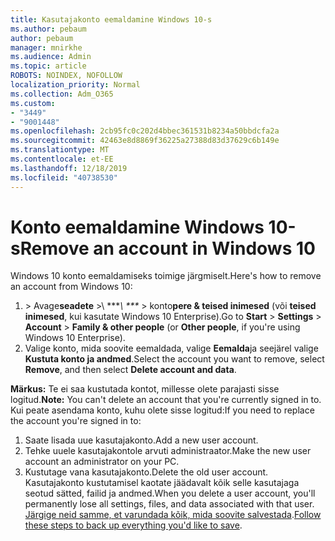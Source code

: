 ```yaml
---
title: Kasutajakonto eemaldamine Windows 10-s
ms.author: pebaum
author: pebaum
manager: mnirkhe
ms.audience: Admin
ms.topic: article
ROBOTS: NOINDEX, NOFOLLOW
localization_priority: Normal
ms.collection: Adm_O365
ms.custom:
- "3449"
- "9001448"
ms.openlocfilehash: 2cb95fc0c202d4bbec361531b8234a50bbdcfa2a
ms.sourcegitcommit: 42463e8d8869f36225a27388d83d37629c6b149e
ms.translationtype: MT
ms.contentlocale: et-EE
ms.lasthandoff: 12/18/2019
ms.locfileid: "40738530"
---
```

# <a name="remove-an-account-in-windows-10"></a><span data-ttu-id="5dcac-102">Konto eemaldamine Windows 10-s</span><span class="sxs-lookup"><span data-stu-id="5dcac-102">Remove an account in Windows 10</span></span>

<span data-ttu-id="5dcac-103">Windows 10 konto eemaldamiseks toimige järgmiselt.</span><span class="sxs-lookup"><span data-stu-id="5dcac-103">Here's how to remove an account from Windows 10:</span></span>

1. <span data-ttu-id="5dcac-104"> > Avage**seadete** >\ \*\*\**\ \*\*\** > konto**pere & teised inimesed** (või **teised inimesed**, kui kasutate Windows 10 Enterprise).</span><span class="sxs-lookup"><span data-stu-id="5dcac-104">Go to **Start** > **Settings** > **Account** > **Family & other people** (or **Other people**, if you're using Windows 10 Enterprise).</span></span>
2. <span data-ttu-id="5dcac-105">Valige konto, mida soovite eemaldada, valige **Eemalda**ja seejärel valige **Kustuta konto ja andmed**.</span><span class="sxs-lookup"><span data-stu-id="5dcac-105">Select the account you want to remove, select **Remove**, and then select **Delete account and data**.</span></span>
 
<span data-ttu-id="5dcac-106">**Märkus:** Te ei saa kustutada kontot, millesse olete parajasti sisse logitud.</span><span class="sxs-lookup"><span data-stu-id="5dcac-106">**Note:** You can't delete an account that you're currently signed in to.</span></span>  <span data-ttu-id="5dcac-107">Kui peate asendama konto, kuhu olete sisse logitud:</span><span class="sxs-lookup"><span data-stu-id="5dcac-107">If you need to replace the account you're signed in to:</span></span>

1. <span data-ttu-id="5dcac-108">Saate lisada uue kasutajakonto.</span><span class="sxs-lookup"><span data-stu-id="5dcac-108">Add a new user account.</span></span>
2. <span data-ttu-id="5dcac-109">Tehke uuele kasutajakontole arvuti administraator.</span><span class="sxs-lookup"><span data-stu-id="5dcac-109">Make the new user account an administrator on your PC.</span></span>
3. <span data-ttu-id="5dcac-110">Kustutage vana kasutajakonto.</span><span class="sxs-lookup"><span data-stu-id="5dcac-110">Delete the old user account.</span></span> <span data-ttu-id="5dcac-111">Kasutajakonto kustutamisel kaotate jäädavalt kõik selle kasutajaga seotud sätted, failid ja andmed.</span><span class="sxs-lookup"><span data-stu-id="5dcac-111">When you delete a user account, you'll permanently lose all settings, files, and data associated with that user.</span></span> <span data-ttu-id="5dcac-112">[Järgige neid samme, et varundada kõik, mida soovite salvestada](https://support.microsoft.com/help/4027408/windows-10-backup-and-restore).</span><span class="sxs-lookup"><span data-stu-id="5dcac-112">[Follow these steps to back up everything you'd like to save](https://support.microsoft.com/help/4027408/windows-10-backup-and-restore).</span></span>